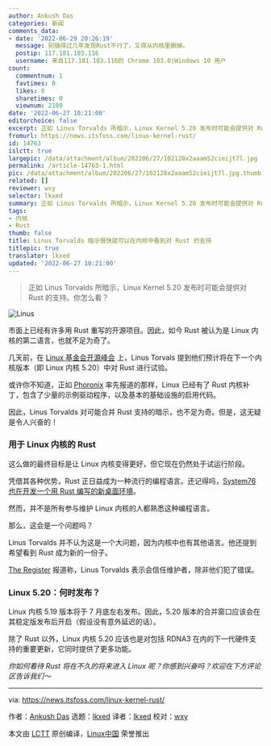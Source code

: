 ```yaml
---
author: Ankush Das
categories: 新闻
comments_data:
- date: '2022-06-29 20:26:19'
  message: 别搞得过几年发现Rust不行了，又得从内核里删掉。
  postip: 117.181.103.116
  username: 来自117.181.103.116的 Chrome 103.0|Windows 10 用户
count:
  commentnum: 1
  favtimes: 0
  likes: 0
  sharetimes: 0
  viewnum: 2109
date: '2022-06-27 10:21:00'
editorchoice: false
excerpt: 正如 Linus Torvalds 所暗示，Linux Kernel 5.20 发布时可能会提供对 Rust 的支持。你怎么看？
fromurl: https://news.itsfoss.com/linux-kernel-rust/
id: 14763
islctt: true
largepic: /data/attachment/album/202206/27/102128x2aaam52cieijt7l.jpg
permalink: /article-14763-1.html
pic: /data/attachment/album/202206/27/102128x2aaam52cieijt7l.jpg.thumb.jpg
related: []
reviewer: wxy
selector: lkxed
summary: 正如 Linus Torvalds 所暗示，Linux Kernel 5.20 发布时可能会提供对 Rust 的支持。你怎么看？
tags:
- 内核
- Rust
thumb: false
title: Linus Torvalds 暗示很快就可以在内核中看到对 Rust 的支持
titlepic: true
translator: lkxed
updated: '2022-06-27 10:21:00'
---
```



> 
> 正如 Linus Torvalds 所暗示，Linux Kernel 5.20 发布时可能会提供对 Rust 的支持。你怎么看？
> 
> 
> 


![Linus](/data/attachment/album/202206/27/102128x2aaam52cieijt7l.jpg)


市面上已经有许多用 Rust 重写的开源项目。因此，如今 Rust 被认为是 Linux 内核的第二语言，也就不足为奇了。


几天前，在 [Linux 基金会开源峰会](https://events.linuxfoundation.org/open-source-summit-north-america/) 上，Linus Torvals 提到他们预计将在下一个内核版本（即 Linux 内核 5.20）中对 Rust 进行试验。


或许你不知道，正如 [Phoronix](https://www.phoronix.com/scan.php?page=news_item&px=Rust-Linux-v7-Plus-New-Uutils) 率先报道的那样，Linux 已经有了 Rust 内核补丁，包含了少量的示例驱动程序，以及基本的基础设施的启用代码。


因此，Linus Torvalds 对可能合并 Rust 支持的暗示，也不足为奇。但是，这无疑是令人兴奋的！


### 用于 Linux 内核的 Rust


这么做的最终目标是让 Linux 内核变得更好，但它现在仍然处于试运行阶段。


凭借其各种优势，Rust 正日益成为一种流行的编程语言。还记得吗，[System76 也在开发一个用 Rust 编写的新桌面环境](https://news.itsfoss.com/system76-rust-cosmic-desktop/)。


然而，并不是所有参与维护 Linux 内核的人都熟悉这种编程语言。


那么，这会是一个问题吗？


Linus Torvalds 并不认为这是一个大问题，因为内核中也有其他语言。他还提到希望看到 Rust 成为新的一份子。


[The Register](https://www.theregister.com/2022/06/23/linus_torvalds_rust_linux_kernel/) 报道称，Linus Torvalds 表示会信任维护者，除非他们犯了错误。


### Linux 5.20：何时发布？


Linux 内核 5.19 版本将于 7 月底左右发布。因此，5.20 版本的合并窗口应该会在其稳定版发布后开启（假设没有意外延迟的话）。


除了 Rust 以外，Linux 内核 5.20 应该也是对包括 RDNA3 在内的下一代硬件支持的重要更新，它同时提供了更多功能。


*你如何看待 Rust 将在不久的将来进入 Linux 呢？你感到兴奋吗？欢迎在下方评论区告诉我们～*




---


via: <https://news.itsfoss.com/linux-kernel-rust/>


作者：[Ankush Das](https://news.itsfoss.com/author/ankush/) 选题：[lkxed](https://github.com/lkxed) 译者：[lkxed](https://github.com/lkxed) 校对：[wxy](https://github.com/wxy)


本文由 [LCTT](https://github.com/LCTT/TranslateProject) 原创编译，[Linux中国](https://linux.cn/) 荣誉推出